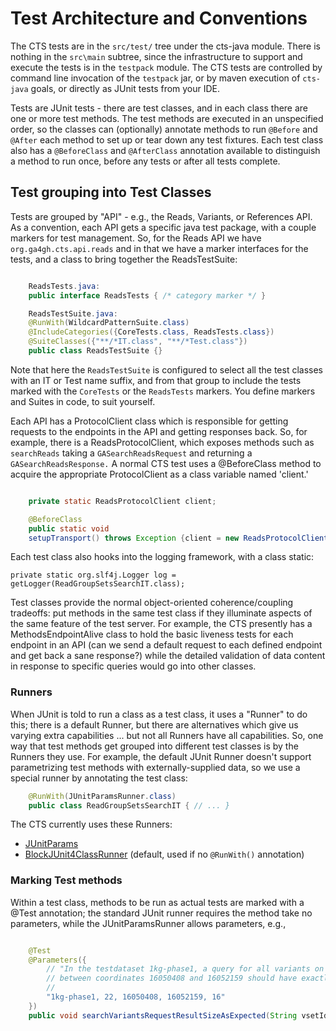 # Test Architecture and Conventions

The CTS tests are in the `src/test/` tree under the cts-java module. There is nothing in the `src\main` subtree, since the infrastructure to support and execute the tests is in the `testpack` module. The CTS tests are controlled by command line invocation of the  `testpack` jar, or by maven execution of `cts-java` goals, or directly as JUnit tests from your IDE.

Tests are JUnit tests - there are test classes, and in each class there are one or more test methods. The test methods are executed in an unspecified order, so the classes can (optionally) annotate methods to run `@Before` and `@After` each method to set up or tear down any test fixtures. Each test class also has a `@BeforeClass` and `@AfterClass` annotation available to distinguish a method to run once, before any tests or after all tests complete.



## Test grouping into Test Classes

Tests are grouped by "API" - e.g., the Reads, Variants, or References API. As a convention, each API gets a specific java test package, with a couple markers for test management. So, for the Reads API we have
`org.ga4gh.cts.api.reads` and in that we have a marker interfaces for the tests, and a class to bring together the ReadsTestSuite:

```java

    ReadsTests.java:
    public interface ReadsTests { /* category marker */ }

    ReadsTestSuite.java:
    @RunWith(WildcardPatternSuite.class)
    @IncludeCategories({CoreTests.class, ReadsTests.class})
    @SuiteClasses({"**/*IT.class", "**/*Test.class"})
    public class ReadsTestSuite {}

```

Note that here the `ReadsTestSuite` is configured to select all the test classes with an IT or Test name suffix, and from that group to include the tests marked with the `CoreTests` or the `ReadsTests` markers. You define markers and Suites in code, to suit yourself.

Each API has a ProtocolClient class which is responsible for getting requests to the endpoints in the API and getting responses back. So, for example, there is a ReadsProtocolClient, which exposes methods such as `searchReads` taking a `GASearchReadsRequest` and returning a `GASearchReadsResponse.` A normal CTS test uses a @BeforeClass method to acquire the appropriate ProtocolClient as a class variable named 'client.'

```java

    private static ReadsProtocolClient client;

    @BeforeClass
    public static void
    setupTransport() throws Exception {client = new ReadsProtocolClient();}

```

Each test class also hooks into the logging framework, with a class static:

    private static org.slf4j.Logger log = getLogger(ReadGroupSetsSearchIT.class);

Test classes provide the normal object-oriented coherence/coupling tradeoffs: put methods in the same test class if they illuminate aspects of the same feature of the test server. For example, the CTS presently has a <api>MethodsEndpointAlive class to hold the basic liveness tests for each endpoint in an API (can we send a default request to each defined endpoint and get back a sane response?) while the detailed validation of data content in response to specific queries would go into other classes.

### Runners

When JUnit is told to run a class as a test class, it uses a "Runner" to do this; there is a default Runner, but there are alternatives which give us varying extra capabilities ... but not all Runners have all capabilities. So, one way that test methods get grouped into different test classes is by the Runners they use. For example, the default JUnit Runner doesn't support parametrizing test methods with externally-supplied data, so we use a special runner by annotating the test class:

```java
    @RunWith(JUnitParamsRunner.class)
    public class ReadGroupSetsSearchIT { // ... }
```

The CTS currently uses these Runners:

- [JUnitParams](https://github.com/Pragmatists/junitparams)
- [BlockJUnit4ClassRunner](http://junit.sourceforge.net/javadoc/org/junit/runners/BlockJUnit4ClassRunner.html) (default, used if no `@RunWith()` annotation)

### Marking Test methods

Within a test class, methods to be run as actual tests are marked with a @Test annotation; the standard JUnit runner requires the method take no parameters, while the JUnitParamsRunner allows parameters, e.g.,

```java

    @Test
    @Parameters({
        // "In the testdataset 1kg-phase1, a query for all variants on chr22
        // between coordinates 16050408 and 16052159 should have exactly 16 results" -- Jeltje
        //
        "1kg-phase1, 22, 16050408, 16052159, 16"
    })
    public void searchVariantsRequestResultSizeAsExpected(String vsetIds, String refName, long start, long end, int expLength) throws Exception { /* ... */ }

```